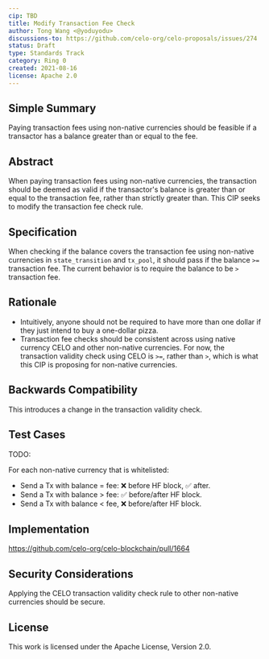 ```yaml
---
cip: TBD
title: Modify Transaction Fee Check
author: Tong Wang <@yoduyodu>
discussions-to: https://github.com/celo-org/celo-proposals/issues/274
status: Draft
type: Standards Track
category: Ring 0
created: 2021-08-16
license: Apache 2.0
---
```


## Simple Summary
Paying transaction fees using non-native currencies should be feasible if a transactor has a balance greater than or equal to the fee.

## Abstract
When paying transaction fees using non-native currencies, the transaction should be deemed as valid if the transactor's balance is greater than or equal to the transaction fee, rather than strictly greater than. This CIP seeks to modify the transaction fee check rule.

## Specification
When checking if the balance covers the transaction fee using non-native currencies in `state_transition` and `tx_pool`, it should pass if the balance `>=` transaction fee. The current behavior is to require the balance to be `>` transaction fee.

## Rationale
- Intuitively, anyone should not be required to have more than one dollar if they just intend to buy a one-dollar pizza.
- Transaction fee checks should be consistent across using native currency CELO and other non-native currencies. For now, the transaction validity check using CELO is `>=`, rather than `>`, which is what this CIP is proposing for non-native currencies.

## Backwards Compatibility
This introduces a change in the transaction validity check.

## Test Cases
TODO:

For each non-native currency that is whitelisted:
- Send a Tx with balance = fee: :x: before HF block, :white_check_mark: after.
- Send a Tx with balance > fee: :white_check_mark: before/after HF block.
- Send a Tx with balance < fee, :x: before/after HF block.

## Implementation
https://github.com/celo-org/celo-blockchain/pull/1664

## Security Considerations
Applying the CELO transaction validity check rule to other non-native currencies should be secure.

## License
This work is licensed under the Apache License, Version 2.0.
